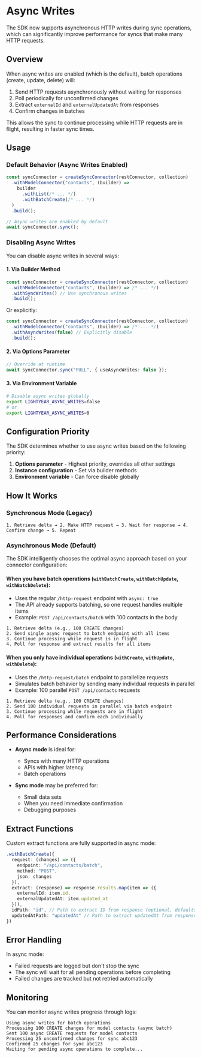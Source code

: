 # Async Writes

The SDK now supports asynchronous HTTP writes during sync operations, which can significantly improve performance for syncs that make many HTTP requests.

## Overview

When async writes are enabled (which is the default), batch operations (create, update, delete) will:
1. Send HTTP requests asynchronously without waiting for responses
2. Poll periodically for unconfirmed changes
3. Extract `externalId` and `externalUpdatedAt` from responses
4. Confirm changes in batches

This allows the sync to continue processing while HTTP requests are in flight, resulting in faster sync times.

## Usage

### Default Behavior (Async Writes Enabled)

```typescript
const syncConnector = createSyncConnector(restConnector, collection)
  .withModelConnector("contacts", (builder) =>
    builder
      .withList(/* ... */)
      .withBatchCreate(/* ... */)
  )
  .build();

// Async writes are enabled by default
await syncConnector.sync();
```

### Disabling Async Writes

You can disable async writes in several ways:

#### 1. Via Builder Method

```typescript
const syncConnector = createSyncConnector(restConnector, collection)
  .withModelConnector("contacts", (builder) => /* ... */)
  .withSyncWrites() // Use synchronous writes
  .build();
```

Or explicitly:

```typescript
const syncConnector = createSyncConnector(restConnector, collection)
  .withModelConnector("contacts", (builder) => /* ... */)
  .withAsyncWrites(false) // Explicitly disable
  .build();
```

#### 2. Via Options Parameter

```typescript
// Override at runtime
await syncConnector.sync("FULL", { useAsyncWrites: false });
```

#### 3. Via Environment Variable

```bash
# Disable async writes globally
export LIGHTYEAR_ASYNC_WRITES=false
# or
export LIGHTYEAR_ASYNC_WRITES=0
```

## Configuration Priority

The SDK determines whether to use async writes based on the following priority:

1. **Options parameter** - Highest priority, overrides all other settings
2. **Instance configuration** - Set via builder methods
3. **Environment variable** - Can force disable globally

## How It Works

### Synchronous Mode (Legacy)
```
1. Retrieve delta → 2. Make HTTP request → 3. Wait for response → 4. Confirm change → 5. Repeat
```

### Asynchronous Mode (Default)

The SDK intelligently chooses the optimal async approach based on your connector configuration:

#### When you have batch operations (`withBatchCreate`, `withBatchUpdate`, `withBatchDelete`):
- Uses the regular `/http-request` endpoint with `async: true`
- The API already supports batching, so one request handles multiple items
- Example: `POST /api/contacts/batch` with 100 contacts in the body

```
1. Retrieve delta (e.g., 100 CREATE changes)
2. Send single async request to batch endpoint with all items
3. Continue processing while request is in flight
4. Poll for response and extract results for all items
```

#### When you only have individual operations (`withCreate`, `withUpdate`, `withDelete`):
- Uses the `/http-request/batch` endpoint to parallelize requests
- Simulates batch behavior by sending many individual requests in parallel
- Example: 100 parallel `POST /api/contacts` requests

```
1. Retrieve delta (e.g., 100 CREATE changes)
2. Send 100 individual requests in parallel via batch endpoint
3. Continue processing while requests are in flight
4. Poll for responses and confirm each individually
```

## Performance Considerations

- **Async mode** is ideal for:
  - Syncs with many HTTP operations
  - APIs with higher latency
  - Batch operations

- **Sync mode** may be preferred for:
  - Small data sets
  - When you need immediate confirmation
  - Debugging purposes

## Extract Functions

Custom extract functions are fully supported in async mode:

```typescript
.withBatchCreate({
  request: (changes) => ({
    endpoint: "/api/contacts/batch",
    method: "POST",
    json: changes
  }),
  extract: (response) => response.results.map(item => ({
    externalId: item.id,
    externalUpdatedAt: item.updated_at
  })),
  idPath: "id", // Path to extract ID from response (optional, defaults to "id")
  updatedAtPath: "updatedAt" // Path to extract updatedAt from response (optional, defaults to "updatedAt")
})
```

## Error Handling

In async mode:
- Failed requests are logged but don't stop the sync
- The sync will wait for all pending operations before completing
- Failed changes are tracked but not retried automatically

## Monitoring

You can monitor async writes progress through logs:

```
Using async writes for batch operations
Processing 100 CREATE changes for model contacts (async batch)
Sent 100 async CREATE requests for model contacts
Processing 25 unconfirmed changes for sync abc123
Confirmed 25 changes for sync abc123
Waiting for pending async operations to complete...
```